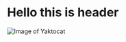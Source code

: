 # <H1> Hello this is header </H1>

![Image of Yaktocat](https://octodex.github.com/images/yaktocat.png)
